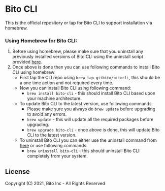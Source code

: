 # Bito CLI
This is the official repository or tap for Bito CLI to support installation via homebrew.

### Using Homebrew for Bito CLI:
1. Before using homebrew, please make sure that you uninstall any previously installed versions of Bito CLI using the uninstall script provided [here](https://github.com/gitbito/CLI#uninstalling-bito-cli).
2. Once above is done then you can use following commands to install Bito CLI using homebrew:
    - First tap the CLI repo using ```brew tap gitbito/bitocli```, this should be a one time action and not required every time.
    - Now you can install Bito CLI using following command:
        - ```brew install bito-cli``` - this should install Bito CLI based upon your machine architecture.
    - To update Bito CLI to the latest version, use following commands:
        - Please make sure you always do ```brew update``` before upgrading to avoid any errors.
        - ```brew update``` - this will update all the required packages before upgrading.
        - ```brew upgrade bito-cli``` - once above is done, this will update Bito CLI to the latest version.
    - To uninstall Bito CLI you can either use the uninstall command from [here](https://github.com/gitbito/CLI#uninstalling-bito-cli) or use following commands:
        - ```brew uninstall bito-cli``` - this should uninstall Bito CLI completely from your system.

## License ##

Copyright (C) 2021, Bito Inc - All Rights Reserved
